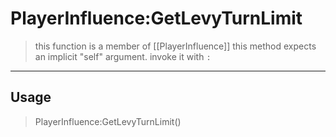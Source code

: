 # PlayerInfluence:GetLevyTurnLimit
> this function is a member of [[PlayerInfluence]]
> this method expects an implicit "self" argument. invoke it with `:`
-----
## Usage
> PlayerInfluence:GetLevyTurnLimit()
